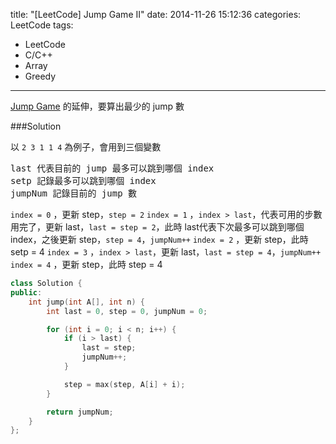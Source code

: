 title: "[LeetCode] Jump Game II"
date: 2014-11-26 15:12:36
categories: LeetCode
tags:
- LeetCode
- C/C++
- Array
- Greedy
---
[Jump Game](/-LeetCode-Jump-Game/) 的延伸，要算出最少的 jump 數

<!-- more -->

###Solution

以 `2 3 1 1 4` 為例子，會用到三個變數
<pre>
last 代表目前的 jump 最多可以跳到哪個 index
setp 記錄最多可以跳到哪個 index
jumpNum 記錄目前的 jump 數
</pre>

`index = 0` ，更新 step，`step = 2`
`index = 1` ，`index > last`，代表可用的步數用完了，更新 last，`last = step = 2`，此時 last代表下次最多可以跳到哪個 index，之後更新 step，`step = 4`，`jumpNum++`
`index = 2` ，更新 step，此時 setp = 4
`index = 3` ，`index > last`，更新 last，`last = step = 4`，`jumpNum++`
`index = 4` ，更新 step，此時 step = 4

``` c++
class Solution {
public:
    int jump(int A[], int n) {
        int last = 0, step = 0, jumpNum = 0;

        for (int i = 0; i < n; i++) {
            if (i > last) {
                last = step;
                jumpNum++;
            }

            step = max(step, A[i] + i);
        }

        return jumpNum;
    }
};
```
